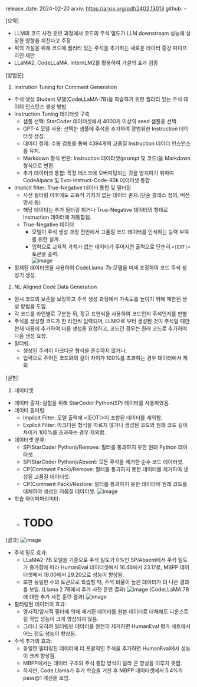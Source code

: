 release_date: 2024-02-20
arxiv: https://arxiv.org/pdf/2402.13013
github: -


[요약]
- LLM의 코드 사전 훈련 과정에서 코드의 주석 밀도가 LLM downstream 성능에 상당한 영향을 끼친다고 주장
- 위의 가설을 위해 코드에 퀄리티 있는 주석을 추가하는 새로운 데이터 증강 파이프라인 제안
- LLaMA2, CodeLLaMA, InternLM2를 활용하여 가설의 효과 검증

[방법론]
1) Instrution Tuning for Comment Generation
- 주석 생성 Student 모델(CodeLLaMA-7B)을 학습하기 위한 퀄리티 있는 주석 데이터 인스턴스 생성 방법
- Instruction Tuning 데이터셋 구축
  - 샘플 선택: StarCoder 데이터셋에서 4000개 이상의 seed 샘플을 선택.
  - GPT-4 모델 사용: 선택한 샘플에 주석을 추가하여 광범위한 Instruction 데이터셋 생성.
  - 데이터 정제: 수동 검토를 통해 4394개의 고품질 Instruction 데이터 인스턴스를 유지.
  - Markdown 형식 변환: Instruction 데이터셋(prompt 및 코드)을 Markdown 형식으로 변환.
  - 추가 데이터셋 통합: 특정 테스크에 오버피팅되는 것을 방지하기 위하여 CodeAlpaca 및 Evol-Instruct-Code-80k 데이터셋 통합.
- Implicit filter; True-Negative 데이터 통합 및 필터링
  - 사전 필터링 이후에도 교육적 가치가 없는 데이터 존재.(단순 클래스 정의, 버전 명세 등)
  - 해당 데이터는 추가 필터링 되거나 True-Negative 데이터의 형태로 Instruction 데이터에 재통합됨.
  - True-Negative 데이터
    - 모델이 주석 생성 과정 전반에서 고품질 코드 데이터를 인식하는 능력 부여를 위한 설계.
    - 입력으로 교육적 가치가 없는 데이터가 주어지면 출력으로 단순히 `<|EOT|>` 토큰을 출력.   
    ![image](https://github.com/SonWY2/paper_caputred_images_repo/assets/36894403/3f10e6ec-ce88-4e3c-84de-dd94033e814b)
- 정제된 데이터셋을 사용하여 CodeLlama-7b 모델을 미세 조정하여 코드 주석 생성기 생성.

2) NL-Aligned Code Data Generation
- 원시 코드의 보존을 보장하고 주석 생성 과정에서 가속도를 높이기 위해 제한된 생성 방법을 도입
- 각 코드를 라인별로 구분한 뒤, 정규 표현식을 사용하여 코드인지 주석인지를 판별
- 주석을 생성할 코드가 한 라인씩 입력되며, LLM으로 부터 생성된 것이 주석일 때만 현재 내용에 추가하여 다음 생성을 요청하고, 코드인 경우는 원래 코드로 추가하여 다음 생성 요청.
- 필터링:
  - 생성된 주석이 마크다운 형식을 준수하지 않거나,
  - 입력으로 주어진 코드와의 길이 차이가 100%를 초과하는 경우 데이터에서 제외  

[실험]
1) 데이터셋
- 데이터 출처: 실험을 위해 StarCoder Python(SP) 데이터를 사용하였음. 
- 데이터 필터링:
  - Implicit Filter: 모델 출력에 <|EOT|>이 포함된 데이터를 제외함.
  - Explicit Filter: 마크다운 형식을 따르지 않거나 생성된 코드와 원래 코드 길이 차이가 100%를 초과하는 경우 제외함.
- 데이터셋 분류:
  - SP(StarCoder Python)/Remove: 필터를 통과하지 못한 원래 Python 데이터셋.
  - SP(StarCoder Python)/Absent: 모든 주석을 제거한 순수 코드 데이터셋.
  - CP(Comment Pack)/Remove: 필터를 통과하지 못한 데이터를 제거하여 생성된 고품질 데이터셋.
  - CP(Comment Pack)/Restore: 필터를 통과하지 못한 데이터에 원래 코드를 대체하여 생성된 저품질 데이터셋.
  ![image](https://github.com/SonWY2/paper_caputred_images_repo/assets/36894403/826e6f75-35dc-4608-bcce-1c4422c711f5)
- 학습 하이퍼파리미터:
  -  # TODO


[결과]
![image](https://github.com/SonWY2/paper_caputred_images_repo/assets/36894403/4b654594-87ad-4b75-8338-7c3dcad281ae)

- 주석 밀도 효과:
  - LLaMA2-7B 모델을 기준으로 주석 밀도가 0%인 SP/Absent에서 주석 밀도가 증가함에 따라 HumanEval 데이터셋에서 16.46에서 23.17로, MBPP 데이터셋에서 19.00에서 29.20으로 성능이 향상됨.
  - 또한 동일한 수의 토큰으로 학습할 때, 주석 비율이 높은 데이터가 더 나은 결과를 보임.
  (Llama 2 7B에서 추가 사전 훈련 결과) ![image](https://github.com/SonWY2/paper_caputred_images_repo/assets/36894403/364d3a6e-a84a-4ffd-8d61-a4a54dc4e9a8)
  (CodeLLaMA 7B에 대한 추가 사전 훈련 결과) ![image](https://github.com/SonWY2/paper_caputred_images_repo/assets/36894403/3973c55c-0c9f-4d66-9a46-ce0b0597da9a)
- 필터링된 데이터의 효과:
  - 명시적/암시적 필터에 의해 제거된 데이터를 원본 데이터로 대체해도 다운스트림 작업 성능이 크게 향상되지 않음.
  - 그러나 오히려 필터링된 데이터를 완전히 제거하면 HumanEval 평가 세트에서 어느 정도 성능이 향상됨.
- 주석 추가의 효과:
  - 동일한 필터링된 데이터에 더 포괄적인 주석을 추가하면 HumanEval에서 성능이 크게 향상됨.
  - MBPP에서는 데이터 구조와 주석 통합 방식이 달라 큰 향상을 이루지 못함.
  - 하지만, Code Llama가 추가 학습을 거친 후 MBPP 데이터셋에서 5.4%의 pass@1 개선을 보임.


